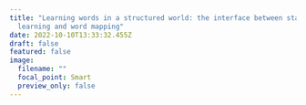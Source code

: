 ```yaml
---
title: "Learning words in a structured world: the interface between statistical
  learning and word mapping"
date: 2022-10-10T13:33:32.455Z
draft: false
featured: false
image:
  filename: ""
  focal_point: Smart
  preview_only: false
---
```

